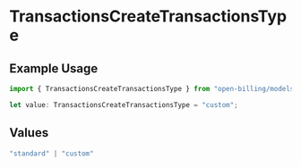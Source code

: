 # TransactionsCreateTransactionsType

## Example Usage

```typescript
import { TransactionsCreateTransactionsType } from "open-billing/models/operations";

let value: TransactionsCreateTransactionsType = "custom";
```

## Values

```typescript
"standard" | "custom"
```